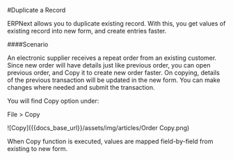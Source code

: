 #Duplicate a Record

ERPNext allows you to duplicate existing record. With this, you get values of existing record into new form, and create entries faster.

####Scenario

An electronic supplier receives a repeat order from an existing customer. Since new order will have details just like previous order, you can open previous order, and Copy it to create new order faster. On copying, details of the previous transaction will be updated in the new form. You can make changes where needed and submit the transaction.

You will find Copy option under:

File > Copy

![Copy]({{docs_base_url}}/assets/img/articles/Order Copy.png)

When Copy function is executed, values are mapped field-by-field from existing to new form.

<!-- markdown -->